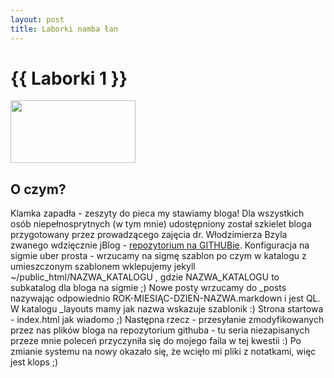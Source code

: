 ```yaml
---
layout: post
title: Laborki namba łan
---
```



# {{ Laborki 1 }}



<img src="http://szczescie.nk6.pl/wp-content/uploads/2009/05/1.jpg" width="200" height="100"/>


## O czym?

Klamka zapadła - zeszyty do pieca my stawiamy bloga! Dla wszystkich osób niepełnosprytnych (w tym mnie) udostępniony został szkielet bloga przygotowany przez prowadzącego zajęcia dr. Włodzimierza Bzyla zwanego wdzięcznie jBlog - <a href="http://github.com/wbzyl/jblog">repozytorium na GITHUBie</a>. Konfiguracja na sigmie uber prosta - wrzucamy na sigmę szablon po czym w katalogu z umieszczonym szablonem wklepujemy jekyll ~/public_html/NAZWA_KATALOGU , gdzie NAZWA_KATALOGU to subkatalog dla bloga na sigmie ;) Nowe posty wrzucamy do _posts nazywając odpowiednio ROK-MIESIĄC-DZIEŃ-NAZWA.markdown i jest QL. W katalogu _layouts mamy jak nazwa wskazuje szablonik :) Strona startowa - index.html jak wiadomo ;) Następna rzecz - przesyłanie zmodyfikowanych przez nas plików bloga na repozytorium githuba - tu seria niezapisanych przeze mnie poleceń przyczyniła się do mojego faila w tej kwestii :) Po zmianie systemu na nowy okazało się, że wcięło mi pliki z notatkami, więc jest klops ;)  
